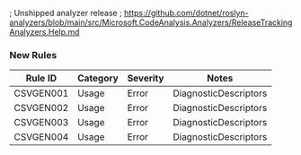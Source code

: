 ﻿; Unshipped analyzer release
; https://github.com/dotnet/roslyn-analyzers/blob/main/src/Microsoft.CodeAnalysis.Analyzers/ReleaseTrackingAnalyzers.Help.md

### New Rules

Rule ID | Category | Severity | Notes
--------|----------|----------|-------
CSVGEN001 | Usage | Error | DiagnosticDescriptors
CSVGEN002 | Usage | Error | DiagnosticDescriptors
CSVGEN003 | Usage | Error | DiagnosticDescriptors
CSVGEN004 | Usage | Error | DiagnosticDescriptors